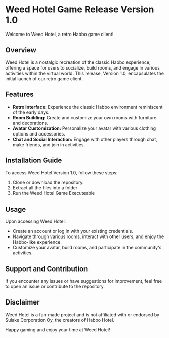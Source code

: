 # Weed Hotel Game Release Version 1.0

Welcome to Weed Hotel, a retro Habbo game client!

## Overview
Weed Hotel is a nostalgic recreation of the classic Habbo experience, offering a space for users to socialize, build rooms, and engage in various activities within the virtual world. This release, Version 1.0, encapsulates the initial launch of our retro game client.

## Features
- **Retro Interface:** Experience the classic Habbo environment reminiscent of the early days.
- **Room Building:** Create and customize your own rooms with furniture and decorations.
- **Avatar Customization:** Personalize your avatar with various clothing options and accessories.
- **Chat and Social Interaction:** Engage with other players through chat, make friends, and join in activities.

## Installation Guide
To access Weed Hotel Version 1.0, follow these steps:
1. Clone or download the repository.
2. Extract all the files into a folder
3. Run the Weed Hotel Game Executeable

## Usage
Upon accessing Weed Hotel:
- Create an account or log in with your existing credentials.
- Navigate through various rooms, interact with other users, and enjoy the Habbo-like experience.
- Customize your avatar, build rooms, and participate in the community's activities.

## Support and Contribution
If you encounter any issues or have suggestions for improvement, feel free to open an issue or contribute to the repository.

## Disclaimer
Weed Hotel is a fan-made project and is not affiliated with or endorsed by Sulake Corporation Oy, the creators of Habbo Hotel.

Happy gaming and enjoy your time at Weed Hotel! 
